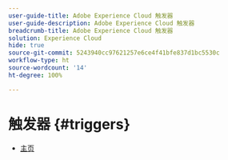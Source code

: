 ```yaml
---
user-guide-title: Adobe Experience Cloud 触发器
user-guide-description: Adobe Experience Cloud 触发器
breadcrumb-title: Adobe Experience Cloud 触发器
solution: Experience Cloud
hide: true
source-git-commit: 5243940cc97621257e6ce4f41bfe837d1bc5530c
workflow-type: ht
source-wordcount: '14'
ht-degree: 100%

---
```


# 触发器 {#triggers}

* [主页](home.md)
